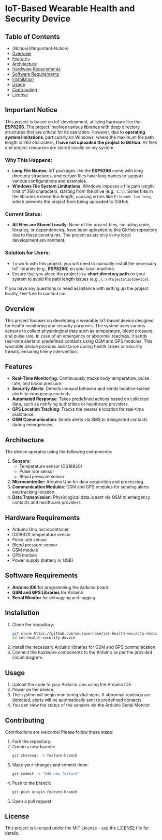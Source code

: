 # IoT-Based Wearable Health and Security Device

## Table of Contents
- [Notice]{#Important-Notice}
- [Overview](#overview)
- [Features](#features)
- [Architecture](#architecture)
- [Hardware Requirements](#hardware-requirements)
- [Software Requirements](#software-requirements)
- [Installation](#installation)
- [Usage](#usage)
- [Contributing](#contributing)
- [License](#license)



## Important Notice

This project is based on IoT development, utilizing hardware like the **ESP8266**. The project involves various libraries with deep directory structures that are critical for its operation. However, due to **operating system limitations**, particularly on Windows, where the maximum file path length is 260 characters, **I have not uploaded the project to GitHub**. All files and project resources are stored locally on my system.

### Why This Happens:
- **Long File Names**: IoT packages like the **ESP8266** come with long directory structures, and certain files have long names to support various configurations and examples. 
- **Windows File System Limitations**: Windows imposes a file path length limit of 260 characters, starting from the drive (e.g., `C:\`). Some files in the libraries exceed this length, causing errors like `Filename too long`, which prevents the project from being uploaded to GitHub.

### Current Status:
- **All Files are Stored Locally**: None of the project files, including code, libraries, or dependencies, have been uploaded to this GitHub repository due to these constraints. The project exists only in my local development environment.

### Solution for Users:
- To work with this project, you will need to manually install the necessary IoT libraries (e.g., **ESP8266**) on your local machine.
- Ensure that you place the project in a **short directory path** on your system to avoid file path length issues (e.g., `C:\Projects\IoTDevice`).

If you have any questions or need assistance with setting up the project locally, feel free to contact me.


## Overview
This project focuses on developing a wearable IoT-based device designed for health monitoring and security purposes. The system uses various sensors to collect physiological data such as temperature, blood pressure, and pulse rate. In case of an emergency or abnormal readings, it sends real-time alerts to predefined contacts using GSM and GPS modules. This wearable device provides assistance during health crises or security threats, ensuring timely intervention.

## Features
- **Real-Time Monitoring**: Continuously tracks body temperature, pulse rate, and blood pressure.
- **Security Alerts**: Detects unusual behavior and sends location-based alerts to emergency contacts.
- **Automated Response**: Takes predefined actions based on collected data, such as notifying authorities or healthcare providers.
- **GPS Location Tracking**: Tracks the wearer's location for real-time assistance.
- **GSM Communication**: Sends alerts via SMS to designated contacts during emergencies.

## Architecture
The device operates using the following components:
1. **Sensors**: 
   - Temperature sensor (DS18B20)
   - Pulse rate sensor
   - Blood pressure sensor
2. **Microcontroller**: Arduino Uno for data acquisition and processing.
3. **Communication Modules**: GSM and GPS modules for sending alerts and tracking location.
4. **Data Transmission**: Physiological data is sent via GSM to emergency contacts and healthcare providers.

## Hardware Requirements
- Arduino Uno microcontroller
- DS18B20 temperature sensor
- Pulse rate sensor
- Blood pressure sensor
- GSM module
- GPS module
- Power supply (battery or USB)

## Software Requirements
- **Arduino IDE** for programming the Arduino board
- **GSM and GPS Libraries** for Arduino
- **Serial Monitor** for debugging and logging

## Installation
1. Clone the repository:
    ```bash
    git clone https://github.com/yourusername/iot-health-security-device.git
    cd iot-health-security-device
    ```
2. Install the necessary Arduino libraries for GSM and GPS communication.
3. Connect the hardware components to the Arduino as per the provided circuit diagram.

## Usage
1. Upload the code to your Arduino Uno using the Arduino IDE.
2. Power on the device.
3. The system will begin monitoring vital signs. If abnormal readings are detected, alerts will be automatically sent to predefined contacts.
4. You can view the status of the sensors via the Arduino Serial Monitor.

## Contributing
Contributions are welcome! Please follow these steps:
1. Fork the repository.
2. Create a new branch:
    ```bash
    git checkout -b feature-branch
    ```
3. Make your changes and commit them:
    ```bash
    git commit -m "Add new feature"
    ```
4. Push to the branch:
    ```bash
    git push origin feature-branch
    ```
5. Open a pull request.

## License
This project is licensed under the MIT License - see the [LICENSE](LICENSE) file for details.
